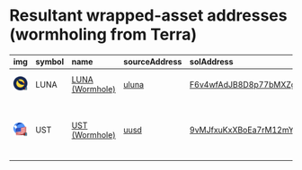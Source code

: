 
Resultant wrapped-asset addresses (wormholing from Terra)
===================================
  
| img                                                                                              | symbol   | name                                                        | sourceAddress                                                | solAddress                                                                                                              | solMarkets                                                                                                                                                                                                       | ethAddress                                                                                                            | ethMarkets                                                      | bscAddress                                                                                                           | bscMarkets                                      | maticAddress                                                                                                             | maticMarkets                             | avaxAddress                                                                                                           | avaxMarkets                                    | oasisAddress   | oasisMarkets   | symbol   |
|:-------------------------------------------------------------------------------------------------|:---------|:------------------------------------------------------------|:-------------------------------------------------------------|:------------------------------------------------------------------------------------------------------------------------|:-----------------------------------------------------------------------------------------------------------------------------------------------------------------------------------------------------------------|:----------------------------------------------------------------------------------------------------------------------|:----------------------------------------------------------------|:---------------------------------------------------------------------------------------------------------------------|:------------------------------------------------|:-------------------------------------------------------------------------------------------------------------------------|:-----------------------------------------|:----------------------------------------------------------------------------------------------------------------------|:-----------------------------------------------|:---------------|:---------------|:-----------------|
| ![LUNA](https://raw.githubusercontent.com/certusone/wormhole-token-list/main/assets/LUNA_wh.png) | LUNA     | [LUNA (Wormhole)](http://coingecko.com/en/coins/terra-luna) | [uluna](https://finder.terra.money/columbus-5/address/uluna) | [F6v4wfAdJB8D8p77bMXZgYt8TDKsYxLYxH5AFhUkYx9W](https://solscan.io/address/F6v4wfAdJB8D8p77bMXZgYt8TDKsYxLYxH5AFhUkYx9W) | [saber](https://www.saber.so/), [mercurial](https://mercurial.finance/), [sunny](https://app.sunny.ag/), [atrix](https://app.atrix.finance/)                                                                     | [0xbd31ea8212119f94a611fa969881cba3ea06fa3d](https://etherscan.io/address/0xbd31ea8212119f94a611fa969881cba3ea06fa3d) | [uniswap](https://app.uniswap.org/)                             | [0x156ab3346823B651294766e23e6Cf87254d68962](https://bscscan.com/address/0x156ab3346823B651294766e23e6Cf87254d68962) |                                                 | [0x9cd6746665D9557e1B9a775819625711d0693439](https://polygonscan.com/address/0x9cd6746665D9557e1B9a775819625711d0693439) | [quickswap](https://quickswap.exchange/) | [0x70928E5B188def72817b7775F0BF6325968e563B](https://snowtrace.io/address/0x70928E5B188def72817b7775F0BF6325968e563B) |                                                |                |                | LUNA             |
| ![UST](https://raw.githubusercontent.com/certusone/wormhole-token-list/main/assets/UST_wh.png)   | UST      | [UST (Wormhole)](http://coingecko.com/en/coins/terra-usd)   | [uusd](https://finder.terra.money/columbus-5/address/uusd)   | [9vMJfxuKxXBoEa7rM12mYLMwTacLMLDJqHozw96WQL8i](https://solscan.io/address/9vMJfxuKxXBoEa7rM12mYLMwTacLMLDJqHozw96WQL8i) | [saber](https://www.saber.so/), [mercurial](https://mercurial.finance/), [jupiter](https://jup.ag/), [aldrin](https://dex.aldrin.com/pools), [sunny](https://app.sunny.ag/), [apricot](https://app.apricot.one/) | [0xa693B19d2931d498c5B318dF961919BB4aee87a5](https://etherscan.io/address/0xa693B19d2931d498c5B318dF961919BB4aee87a5) | [curve](https://curve.fi/), [uniswap](https://app.uniswap.org/) | [0x3d4350cD54aeF9f9b2C29435e0fa809957B3F30a](https://bscscan.com/address/0x3d4350cD54aeF9f9b2C29435e0fa809957B3F30a) | [pancakeswap](https://pancakeswap.finance/swap) | [0xE6469Ba6D2fD6130788E0eA9C0a0515900563b59](https://polygonscan.com/address/0xE6469Ba6D2fD6130788E0eA9C0a0515900563b59) | [quickswap](https://quickswap.exchange/) | [0xb599c3590F42f8F995ECfa0f85D2980B76862fc1](https://snowtrace.io/address/0xb599c3590F42f8F995ECfa0f85D2980B76862fc1) | [trader joe](https://traderjoexyz.com/#/trade) |                |                | UST              |
